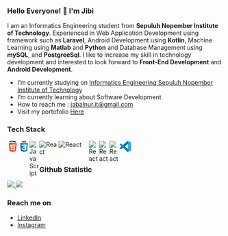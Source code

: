 ### Hello Everyone! 👋 I'm Jibi

I am an Informatics Engineering student from **Sepuluh Nopember Institute of Technology**. Experienced in Web Application Development using framework such as **Laravel**, Android Development using **Kotlin**, Machine Learning using **Matlab** and **Python** and Database Management using **mySQL**, and **PostgreeSql**. I like to increase my skill in technology development and interested to look forward to **Front-End Development** and **Android Development**.

- I’m currently studying on <a href="https://www.its.ac.id/id/beranda/" target="_blank" rel="noopener noreferrer">Informatics Engineering Sepuluh Nopember Institute of Technology</a>
- I’m currently learning about Software Development
- How to reach me : jabalnur.it@gmail.com
- Visit my portofolio <a href="https://jabalnurit.github.io/jabalnurit/">Here</a>

### Tech Stack

<a href="https://www.w3.org/html/" target="_blank"><img align="left" alt="HTML5" width="26px" src="https://raw.githubusercontent.com/github/explore/80688e429a7d4ef2fca1e82350fe8e3517d3494d/topics/html/html.png" /></a>
<a href="https://www.w3schools.com/css/" target="_blank"><img align="left" alt="CSS3" width="26px" src="https://raw.githubusercontent.com/github/explore/80688e429a7d4ef2fca1e82350fe8e3517d3494d/topics/css/css.png" /></a>
<a href="#"><img align="left" alt="JavaScript" title="JavaScript" width="23x" src="https://upload.wikimedia.org/wikipedia/commons/9/99/Unofficial_JavaScript_logo_2.svg" /></a>
<a href="https://www.php.net/"><img align="left" alt="React" title="PHP" width="45px" src="https://upload.wikimedia.org/wikipedia/commons/2/27/PHP-logo.svg" /></a>
<a href="https://www.php.net/"><img align="left" alt="React" title="PHP" width="71px" src="https://laravel.com/img/logotype.min.svg" /></a>
<a href="https://www.php.net/"><img align="left" alt="React" title="kotlin" width="24px" src="https://upload.wikimedia.org/wikipedia/commons/thumb/7/74/Kotlin_Icon.png/600px-Kotlin_Icon.png" /></a>
<a href="https://www.php.net/"><img align="left" alt="React" title="kotlin" width="24px" src="https://upload.wikimedia.org/wikipedia/commons/thumb/2/21/Matlab_Logo.png/667px-Matlab_Logo.png?20170128174110" /></a>
<a href="https://www.php.net/"><img align="left" alt="React" title="kotlin" width="24px" src="https://upload.wikimedia.org/wikipedia/commons/thumb/1/18/ISO_C%2B%2B_Logo.svg/120px-ISO_C%2B%2B_Logo.svg.png" /></a>
<img align="left" alt="Visual Studio Code" width="26px" src="https://raw.githubusercontent.com/github/explore/80688e429a7d4ef2fca1e82350fe8e3517d3494d/topics/visual-studio-code/visual-studio-code.png" />

<br>
<br>

### Github Statistic

<p align="left">
<a href="https://github.com/fillahaufi">
  <img height="180em" src="https://github-readme-stats-eight-theta.vercel.app/api?username=jabalnurit&show_icons=true&theme=algolia&include_all_commits=true&count_private=true"/>
  <img height="180em" src="https://github-readme-stats-eight-theta.vercel.app/api/top-langs/?username=jabalnurit&layout=compact&langs_count=8&theme=algolia"/>
</a>
</p>

### Reach me on

- <a href="https://linkedin.com/in/jabalnur">LinkedIn</a>
- <a href="https://instagram.com/jibi.bm2">Instagram</a>
